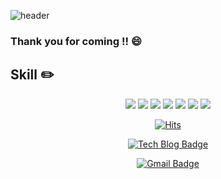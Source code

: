![header](https://capsule-render.vercel.app/api?type=wave&color=auto&height=450&section=header&fontSize=90&text=Wellcome)
### Thank you for coming !! :smile:

## Skill :pencil2:
<div align=center>
<img src="https://img.shields.io/badge/Android-61DAFB?style=flat&logoColor=white"/> 
<img src="https://img.shields.io/badge/Java-61DAFB?style=flat&logoColor=white"/> 
<img src="https://img.shields.io/badge/Android Studio-FF0000?style=flat&logoColor=white"/>
<img src="https://img.shields.io/badge/Room-61DAFB?style=flat&logoColor=white"/> 
<img src="https://img.shields.io/badge/MVC-61DAFB?style=flat&logoColor=white"/> 
<img src="https://img.shields.io/badge/MaterialDesign-61DAFB?style=flat&logoColor=white"/>
<img src="https://img.shields.io/badge/Retrofit2-fefefe?style=flat&logoColor=black"/>
 </div>

<div align=center>
	
  [![Hits](https://hits.seeyoufarm.com/api/count/incr/badge.svg?url=https%3A%2F%2Fgithub.com%2FJinyunki)](https://github.com/Jinyunki) 
	
  [![Tech Blog Badge](http://img.shields.io/badge/-Tech%20blog-black?style=flat-square&logo=github&link=https://zzsza.github.io/)](https://zzsza.github.io/)
	
  [![Gmail Badge](https://img.shields.io/badge/Gmail-d14836?style=flat-square&logo=Gmail&logoColor=white&link=mailto:snugyun01@gmail.com)](mailto:snugyun01@gmail.com)


  </div>


<!--
### Hi there👋 -->
<!--
**Jinyunki/Jinyunki** is a ✨ _special_ ✨ repository because its `README.md` (this file) appears on your GitHub profile.

Here are some ideas to get you started:

- 🔭 I’m currently working on ...
- 🌱 I’m currently learning ...
- 👯 I’m looking to collaborate on ...
- 🤔 I’m looking for help with ...
- 💬 Ask me about ...
- 📫 How to reach me: ...
- 😄 Pronouns: ...
- ⚡ Fun fact: ...
-->
